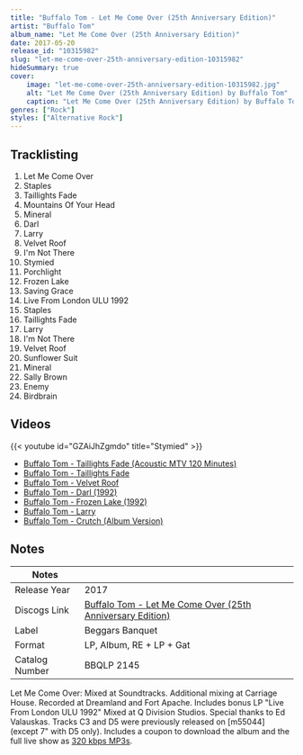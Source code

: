 ```yaml
---
title: "Buffalo Tom - Let Me Come Over (25th Anniversary Edition)"
artist: "Buffalo Tom"
album_name: "Let Me Come Over (25th Anniversary Edition)"
date: 2017-05-20
release_id: "10315982"
slug: "let-me-come-over-25th-anniversary-edition-10315982"
hideSummary: true
cover:
    image: "let-me-come-over-25th-anniversary-edition-10315982.jpg"
    alt: "Let Me Come Over (25th Anniversary Edition) by Buffalo Tom"
    caption: "Let Me Come Over (25th Anniversary Edition) by Buffalo Tom"
genres: ["Rock"]
styles: ["Alternative Rock"]
---
```


## Tracklisting
1. Let Me Come Over
2. Staples
3. Taillights Fade
4. Mountains Of Your Head
5. Mineral
6. Darl
7. Larry
8. Velvet Roof
9. I'm Not There
10. Stymied
11. Porchlight
12. Frozen Lake
13. Saving Grace
14. Live From London ULU 1992
15. Staples
16. Taillights Fade
17. Larry
18. I'm Not There
19. Velvet Roof
20. Sunflower Suit
21. Mineral
22. Sally Brown
23. Enemy
24. Birdbrain

## Videos
{{< youtube id="GZAiJhZgmdo" title="Stymied" >}}
- [Buffalo Tom - Taillights Fade (Acoustic MTV 120 Minutes)](https://www.youtube.com/watch?v=CI79ViVzGwg)
- [Buffalo Tom - Taillights Fade](https://www.youtube.com/watch?v=sEjmJ1Ge00U)
- [Buffalo Tom - Velvet Roof](https://www.youtube.com/watch?v=P1LFwWyXs2I)
- [Buffalo Tom - Darl (1992)](https://www.youtube.com/watch?v=ou170-VJzQY)
- [Buffalo Tom - Frozen Lake (1992)](https://www.youtube.com/watch?v=watFbEYyFAw)
- [Buffalo Tom - Larry](https://www.youtube.com/watch?v=OJ09IPoF3os)
- [Buffalo Tom - Crutch (Album Version)](https://www.youtube.com/watch?v=xbvrADHK9BM)


## Notes

| Notes          |             |
| ---------------| ----------- |
| Release Year   | 2017 |
| Discogs Link   | [Buffalo Tom - Let Me Come Over (25th Anniversary Edition)](https://www.discogs.com/release/10315982-Buffalo-Tom-Let-Me-Come-Over-25th-Anniversary-Edition) |
| Label          | Beggars Banquet |
| Format         | LP, Album, RE + LP + Gat |
| Catalog Number | BBQLP 2145 |

Let Me Come Over: Mixed at Soundtracks. Additional mixing at Carriage House. Recorded at Dreamland and Fort Apache.  Includes bonus LP "Live From London ULU 1992" Mixed at Q Division Studios. Special thanks to Ed Valauskas.  Tracks C3 and D5 were previously released on [m55044] (except 7" with D5 only).  Includes a coupon to download the album and the full live show as [320 kbps MP3s](https://www.discogs.com/release/13211362).

